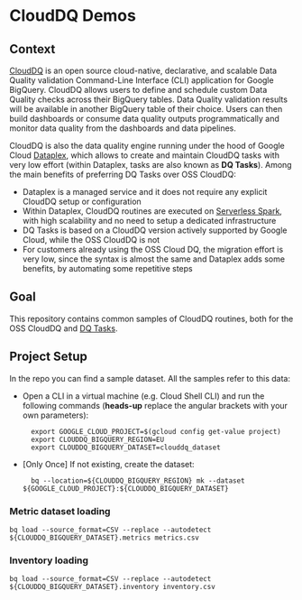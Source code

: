 # CloudDQ Demos
## Context
[CloudDQ](https://github.com/GoogleCloudPlatform/cloud-data-quality) is an open source cloud-native, declarative, and scalable Data Quality validation Command-Line Interface (CLI) application for Google BigQuery. CloudDQ allows users to define and schedule custom Data Quality checks across their BigQuery tables. Data Quality validation results will be available in another BigQuery table of their choice. Users can then build dashboards or consume data quality outputs programmatically and monitor data quality from the dashboards and data pipelines.

CloudDQ is also the data quality engine running under the hood of Google Cloud [Dataplex](https://cloud.google.com/dataplex), which allows to create and maintain CloudDQ tasks with very low effort (within Dataplex, tasks are also known as **DQ Tasks**). Among the main benefits of preferring DQ Tasks over OSS CloudDQ:
* Dataplex is a managed service and it does not require any explicit CloudDQ setup or configuration
* Within Dataplex, CloudDQ routines are executed on [Serverless Spark](https://cloud.google.com/solutions/spark), with high scalability and no need to setup a dedicated infrastructure
* DQ Tasks is based on a CloudDQ version actively supported by Google Cloud, while the OSS CloudDQ is not
* For customers already using the OSS Cloud DQ, the migration effort is very low, since the syntax is almost the same and Dataplex adds some benefits, by automating some repetitive steps

## Goal
This repository contains common samples of CloudDQ routines, both for the OSS CloudDQ and [DQ Tasks](https://cloud.google.com/dataplex/docs/data-quality-overview).

## Project Setup
In the repo you can find a sample dataset. All the samples refer to this data:

* Open a CLI in a virtual machine (e.g. Cloud Shell CLI) and run the following commands (**heads-up** replace the angular brackets with your own parameters):

        export GOOGLE_CLOUD_PROJECT=$(gcloud config get-value project)
        export CLOUDDQ_BIGQUERY_REGION=EU
        export CLOUDDQ_BIGQUERY_DATASET=clouddq_dataset
* \[Only Once\] If not existing, create the dataset:

        bq --location=${CLOUDDQ_BIGQUERY_REGION} mk --dataset ${GOOGLE_CLOUD_PROJECT}:${CLOUDDQ_BIGQUERY_DATASET}

### Metric dataset loading
    bq load --source_format=CSV --replace --autodetect ${CLOUDDQ_BIGQUERY_DATASET}.metrics metrics.csv

### Inventory loading
    bq load --source_format=CSV --replace --autodetect ${CLOUDDQ_BIGQUERY_DATASET}.inventory inventory.csv
